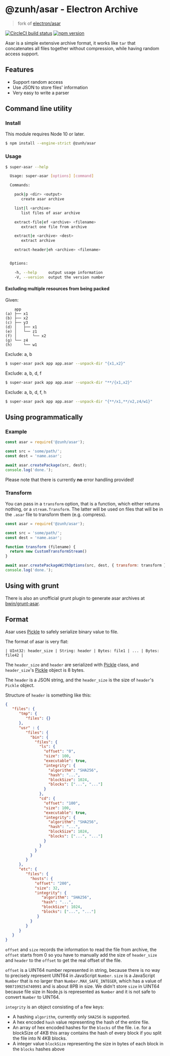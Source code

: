 # @zunh/asar - Electron Archive

> fork of [electron/asar](https://github.com/electron/asar)

[![CircleCI build status](https://circleci.com/gh/electron/asar/tree/main.svg?style=shield)](https://circleci.com/gh/electron/asar/tree/main)
[![npm version](http://img.shields.io/npm/v/@zunh/asar.svg)](https://npmjs.org/package/@zunh/asar)

Asar is a simple extensive archive format, it works like `tar` that concatenates
all files together without compression, while having random access support.

## Features

* Support random access
* Use JSON to store files' information
* Very easy to write a parser

## Command line utility

### Install

This module requires Node 10 or later.

```bash
$ npm install --engine-strict @zunh/asar
```

### Usage

```bash
$ super-asar --help

  Usage: super-asar [options] [command]

  Commands:

    pack|p <dir> <output>
       create asar archive

    list|l <archive>
       list files of asar archive

    extract-file|ef <archive> <filename>
       extract one file from archive

    extract|e <archive> <dest>
       extract archive

    extract-header|eh <archive> <filename>


  Options:

    -h, --help     output usage information
    -V, --version  output the version number

```

#### Excluding multiple resources from being packed

Given:
```
    app
(a) ├── x1
(b) ├── x2
(c) ├── y3
(d) │   ├── x1
(e) │   └── z1
(f) │       └── x2
(g) └── z4
(h)     └── w1
```

Exclude: a, b
```bash
$ super-asar pack app app.asar --unpack-dir "{x1,x2}"
```

Exclude: a, b, d, f
```bash
$ super-asar pack app app.asar --unpack-dir "**/{x1,x2}"
```

Exclude: a, b, d, f, h
```bash
$ super-asar pack app app.asar --unpack-dir "{**/x1,**/x2,z4/w1}"
```

## Using programmatically

### Example

```javascript
const asar = require('@zunh/asar');

const src = 'some/path/';
const dest = 'name.asar';

await asar.createPackage(src, dest);
console.log('done.');
```

Please note that there is currently **no** error handling provided!

### Transform
You can pass in a `transform` option, that is a function, which either returns
nothing, or a `stream.Transform`. The latter will be used on files that will be
in the `.asar` file to transform them (e.g. compress).

```javascript
const asar = require('@zunh/asar');

const src = 'some/path/';
const dest = 'name.asar';

function transform (filename) {
  return new CustomTransformStream()
}

await asar.createPackageWithOptions(src, dest, { transform: transform });
console.log('done.');
```

## Using with grunt

There is also an unofficial grunt plugin to generate asar archives at [bwin/grunt-asar][grunt-asar].

## Format

Asar uses [Pickle][pickle] to safely serialize binary value to file.

The format of asar is very flat:

```
| UInt32: header_size | String: header | Bytes: file1 | ... | Bytes: file42 |
```

The `header_size` and `header` are serialized with [Pickle][pickle] class, and
`header_size`'s [Pickle][pickle] object is 8 bytes.

The `header` is a JSON string, and the `header_size` is the size of `header`'s
`Pickle` object.

Structure of `header` is something like this:

```json
{
   "files": {
      "tmp": {
         "files": {}
      },
      "usr" : {
         "files": {
           "bin": {
             "files": {
               "ls": {
                 "offset": "0",
                 "size": 100,
                 "executable": true,
                 "integrity": {
                   "algorithm": "SHA256",
                   "hash": "...",
                   "blockSize": 1024,
                   "blocks": ["...", "..."]
                 }
               },
               "cd": {
                 "offset": "100",
                 "size": 100,
                 "executable": true,
                 "integrity": {
                   "algorithm": "SHA256",
                   "hash": "...",
                   "blockSize": 1024,
                   "blocks": ["...", "..."]
                 }
               }
             }
           }
         }
      },
      "etc": {
         "files": {
           "hosts": {
             "offset": "200",
             "size": 32,
             "integrity": {
                "algorithm": "SHA256",
                "hash": "...",
                "blockSize": 1024,
                "blocks": ["...", "..."]
              }
           }
         }
      }
   }
}
```

`offset` and `size` records the information to read the file from archive, the
`offset` starts from 0 so you have to manually add the size of `header_size` and
`header` to the `offset` to get the real offset of the file.

`offset` is a UINT64 number represented in string, because there is no way to
precisely represent UINT64 in JavaScript `Number`. `size` is a JavaScript
`Number` that is no larger than `Number.MAX_SAFE_INTEGER`, which has a value of
`9007199254740991` and is about 8PB in size. We didn't store `size` in UINT64
because file size in Node.js is represented as `Number` and it is not safe to
convert `Number` to UINT64.

`integrity` is an object consisting of a few keys:
* A hashing `algorithm`, currently only `SHA256` is supported.
* A hex encoded `hash` value representing the hash of the entire file.
* An array of hex encoded hashes for the `blocks` of the file.  i.e. for a blockSize of 4KB this array contains the hash of every block if you split the file into N 4KB blocks.
* A integer value `blockSize` representing the size in bytes of each block in the `blocks` hashes above

[pickle]: https://chromium.googlesource.com/chromium/src/+/main/base/pickle.h
[grunt-asar]: https://github.com/bwin/grunt-asar
